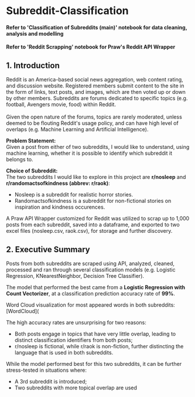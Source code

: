 # Subreddit-Classification

#### Refer to 'Classification of Subreddits (main)' notebook for data cleaning, analysis and modelling
#### Refer to 'Reddit Scrapping' notebook for Praw's Reddit API Wrapper

## 1. Introduction

Reddit is an America-based social news aggregation, web content rating, and discussion website. Registered members submit content to the site in the form of links, text posts, and images, which are then voted up or down by other members. Subreddits are forums dedicated to specific topics (e.g. football, Avengers movie, food) within Reddit. <br>
<br>Given the open nature of the forums, topics are rarely moderated, unless deemed to be flouting Reddit's usage policy, and can have high level of overlaps (e.g. Machine Learning and Artificial Intelligence).

__Problem Statement:__ 
<br>Given a post from either of two subreddits, I would like to understand, using machine learning, whether it is possible to identify which subreddit it belongs to.

__Choice of Subreddit:__ 
<br>The two subreddits I would like to explore in this project are __r/nosleep__ and __r/randomactsofkindness (abbrev: r/raok)__:

- Nosleep is a subreddit for realistic horror stories.
- Randomactsofkindness is a subreddit for non-fictional stories on inspiration and kindness occurences. 

A Praw API Wrapper customized for Reddit was utilized to scrap up to 1,000 posts from each subreddit, saved into a dataframe, and exported to two excel files (nosleep.csv, raok.csv), for storage and further discovery.

## 2. Executive Summary

Posts from both subreddits are scraped using API, analyzed, cleaned, processed and ran through several classification models (e.g. Logistic Regression, KNearestNeighbor, Decision Tree Classifier). 

The model that performed the best came from a __Logistic Regression with Count Vectorizer__, at a classification prediction accuracy rate of __99%__. 

Word Cloud visualization for most appeared words in both subreddits:
[WordCloud](

The high accuracy rates are unsurprising for two reasons:
- Both posts engage in topics that have very little overlap, leading to distinct classification identifiers from both posts;
- r/nosleep is fictional, while r/raok is non-fiction, further distincting the language that is used in both subreddits.

While the model performed best for this two subreddits, it can be further stress-tested in situations where:
- A 3rd subreddit is introduced;
- Two subreddits with more topical overlap are used
